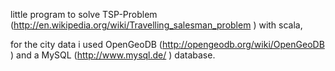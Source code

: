 little program to solve TSP-Problem (http://en.wikipedia.org/wiki/Travelling_salesman_problem ) with scala,

for the city data i used OpenGeoDB (http://opengeodb.org/wiki/OpenGeoDB ) and a MySQL (http://www.mysql.de/ ) database.